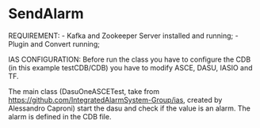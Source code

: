 # SendAlarm

REQUIREMENT:
	- Kafka and Zookeeper Server installed and running;
	- Plugin and Convert running;
 
 IAS CONFIGURATION:
  Before run the class you have to configure the CDB (in this example testCDB/CDB) you have to modify ASCE, DASU, IASIO and TF.
 
 The main class (DasuOneASCETest, take from https://github.com/IntegratedAlarmSystem-Group/ias, created by Alessandro Caproni) start the dasu 
 and check if the value is an alarm. The alarm is defined in the CDB file.
